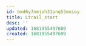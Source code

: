 ```yaml
---
id: bmd6y7nmjoh31pnq53moioy
title: Ltrail_start
desc: ''
updated: 1681955497609
created: 1681955497609
---
```


